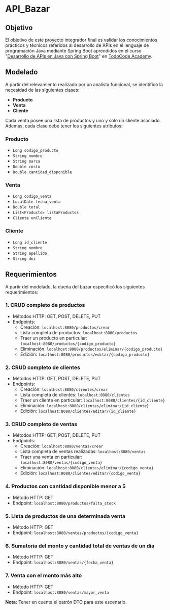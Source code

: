 # API_Bazar

## Objetivo

El objetivo de este proyecto integrador final es validar los conocimientos prácticos y técnicos referidos al desarrollo de APIs en el lenguaje de programación Java mediante Spring Boot aprendidos en el curso "[Desarrollo de APIs en Java con Spring Boot](https://todocodeacademy.com/course/desarrollo-de-apis-con-spring-boot/)" en [TodoCode Academy](https://todocodeacademy.com/).

## Modelado

A partir del relevamiento realizado por un analista funcional, se identificó la necesidad de las siguientes clases:

- **Producto**
- **Venta**
- **Cliente**

Cada venta posee una lista de productos y uno y solo un cliente asociado. Además, cada clase debe tener los siguientes atributos:

### Producto

- `Long codigo_producto`
- `String nombre`
- `String marca`
- `Double costo`
- `Double cantidad_disponible`

### Venta

- `Long codigo_venta`
- `LocalDate fecha_venta`
- `Double total`
- `List<Producto> listaProductos`
- `Cliente unCliente`

### Cliente

- `Long id_cliente`
- `String nombre`
- `String apellido`
- `String dni`

## Requerimientos

A partir del modelado, la dueña del bazar especificó los siguientes requerimientos:

### 1. CRUD completo de productos

- Métodos HTTP: GET, POST, DELETE, PUT
- Endpoints:
  - Creación: `localhost:8080/productos/crear`
  - Lista completa de productos: `localhost:8080/productos`
  - Traer un producto en particular: `localhost:8080/productos/{codigo_producto}`
  - Eliminación: `localhost:8080/productos/eliminar/{codigo_producto}`
  - Edición: `localhost:8080/productos/editar/{codigo_producto}`

### 2. CRUD completo de clientes

- Métodos HTTP: GET, POST, DELETE, PUT
- Endpoints:
  - Creación: `localhost:8080/clientes/crear`
  - Lista completa de clientes: `localhost:8080/clientes`
  - Traer un cliente en particular: `localhost:8080/clientes/{id_cliente}`
  - Eliminación: `localhost:8080/clientes/eliminar/{id_cliente}`
  - Edición: `localhost:8080/clientes/editar/{id_cliente}`

### 3. CRUD completo de ventas

- Métodos HTTP: GET, POST, DELETE, PUT
- Endpoints:
  - Creación: `localhost:8080/ventas/crear`
  - Lista completa de ventas realizadas: `localhost:8080/ventas`
  - Traer una venta en particular: `localhost:8080/ventas/{codigo_venta}`
  - Eliminación: `localhost:8080/clientes/eliminar/{codigo_venta}`
  - Edición: `localhost:8080/clientes/editar/{codigo_venta}`

### 4. Productos con cantidad disponible menor a 5

- Método HTTP: GET
- Endpoint: `localhost:8080/productos/falta_stock`

### 5. Lista de productos de una determinada venta

- Método HTTP: GET
- Endpoint: `localhost:8080/ventas/productos/{codigo_venta}`

### 6. Sumatoria del monto y cantidad total de ventas de un día

- Método HTTP: GET
- Endpoint: `localhost:8080/ventas/{fecha_venta}`

### 7. Venta con el monto más alto

- Método HTTP: GET
- Endpoint: `localhost:8080/ventas/mayor_venta`

**Nota:** Tener en cuenta el patrón DTO para este escenario.
